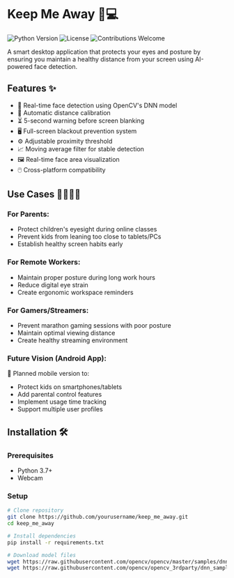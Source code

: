 # Keep Me Away 👀💻

![Python Version](https://img.shields.io/badge/python-3.7%2B-blue)
![License](https://img.shields.io/badge/license-MIT-green)
![Contributions Welcome](https://img.shields.io/badge/contributions-welcome-orange)

A smart desktop application that protects your eyes and posture by ensuring you maintain a healthy distance from your screen using AI-powered face detection.

## Features ✨

- 🎯 Real-time face detection using OpenCV's DNN model
- 📏 Automatic distance calibration
- ⏳ 5-second warning before screen blanking
- 🖥️ Full-screen blackout prevention system
- ⚙️ Adjustable proximity threshold
- 📈 Moving average filter for stable detection
- 🖼️ Real-time face area visualization
- 🖱️ Cross-platform compatibility

## Use Cases 👨👩👧👦

### For Parents:
- Protect children's eyesight during online classes
- Prevent kids from leaning too close to tablets/PCs
- Establish healthy screen habits early

### For Remote Workers:
- Maintain proper posture during long work hours
- Reduce digital eye strain
- Create ergonomic workspace reminders

### For Gamers/Streamers:
- Prevent marathon gaming sessions with poor posture
- Maintain optimal viewing distance
- Create healthy streaming environment

### Future Vision (Android App):
📱 Planned mobile version to:
- Protect kids on smartphones/tablets
- Add parental control features
- Implement usage time tracking
- Support multiple user profiles

## Installation 🛠️

### Prerequisites
- Python 3.7+
- Webcam

### Setup
```bash
# Clone repository
git clone https://github.com/yourusername/keep_me_away.git
cd keep_me_away

# Install dependencies
pip install -r requirements.txt

# Download model files
wget https://raw.githubusercontent.com/opencv/opencv/master/samples/dnn/face_detector/deploy.prototxt
wget https://raw.githubusercontent.com/opencv/opencv_3rdparty/dnn_samples_face_detector_20180205_fp16/res10_300x300_ssd_iter_140000_fp16.caffemodel
